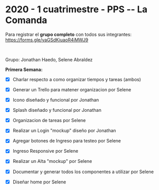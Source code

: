 <h1>2020 - 1 cuatrimestre - PPS -- La Comanda</h1>

Para registrar el <strong>grupo completo</strong> con todos sus integrantes: https://forms.gle/yaGSdKiuaoR4iMWJ9

<br>

Grupo: Jonathan Haedo, Selene Abraldez

<b>Primera Semana:</b> <br>
- [x] Charlar respecto a como organizar tiempos y tareas (ambos)
- [x] Generar un Trello para matener organizacion por Selene 
- [x] Icono diseñado y funcional por Jonathan
- [x] Splash diseñado y funcional por Jonathan
- [x] Organizacion de tareas por Selene
- [x] Realizar un Login "mockup" diseño por Jonathan
- [x] Agregar botones de Ingreso para testeo por Selene
- [x] Ingreso Responsive por Selene
- [x] Realizar un Alta "mockup" por Selene
- [x] Documentar y generar todos los componentes a utilizar por Selene
- [x] Diseñar home por Selene

